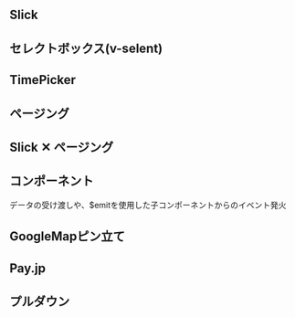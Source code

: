 ## Slick

## セレクトボックス(v-selent)

## TimePicker

## ページング

## Slick ✕ ページング

## コンポーネント
データの受け渡しや、$emitを使用した子コンポーネントからのイベント発火

## GoogleMapピン立て

## Pay.jp

## プルダウン


